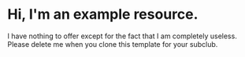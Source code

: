 # Hi, I'm an example resource.

I have nothing to offer except for the fact that I am completely useless.
Please delete me when you clone this template for your subclub.
